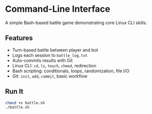 # Command-Line Interface

A simple Bash-based battle game demonstrating core Linux CLI skills.

## Features

- Turn-based battle between player and bot
- Logs each session to `battle_log.txt`
- Auto-commits results with Git
- Linux CLI: `cd`, `ls`, `touch`, `chmod`, redirection
- Bash scripting: conditionals, loops, randomization, file I/O
- Git: `init`, `add`, `commit`, basic workflow

## Run It

```bash
chmod +x battle.sh
./battle.sh
